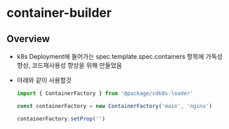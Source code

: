 # container-builder

## Overview

- k8s Deployment에 들어가는 spec.template.spec.containers 항목에 가독성 향상, 코드재사용성 향상을 위해 만들었음
- 아래와 같이 사용할것

  ```Typescript
  import { ContainerFactory } from '@package/cdk8s-loader'

  const containerFactory = new ContainerFactory('main', 'nginx')

  containerFactory.setProp('')
  ```
